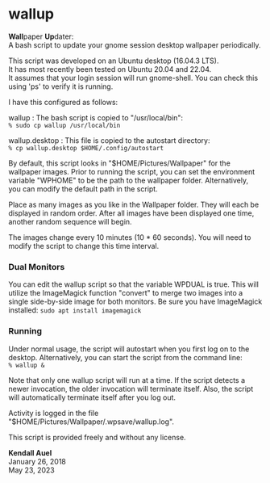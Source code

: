 # wallup
**Wall**paper **Up**dater:  
A bash script to update your gnome session desktop wallpaper periodically.

This script was developed on an Ubuntu desktop (16.04.3 LTS).  
It has most recently been tested on Ubuntu 20.04 and 22.04.  
It assumes that your login session will run gnome-shell.
You can check this using 'ps' to verify it is running.

I have this configured as follows:

wallup : The bash script is copied to "/usr/local/bin":  
`% sudo cp wallup /usr/local/bin`

wallup.desktop : This file is copied to the autostart directory:  
`% cp wallup.desktop $HOME/.config/autostart`

By default, this script looks in "$HOME/Pictures/Wallpaper" for
the wallpaper images. Prior to running the script, you can set the
environment variable "WPHOME" to be the path to the wallpaper folder.
Alternatively, you can modify the default path in the script.

Place as many images as you like in the Wallpaper folder. They will
each be displayed in random order. After all images have been displayed
one time, another random sequence will begin.

The images change every 10 minutes (10 * 60 seconds). You will need
to modify the script to change this time interval.

### Dual Monitors
You can edit the wallup script so that the variable WPDUAL is true.
This will utilize the ImageMagick function "convert" to merge two
images into a single side-by-side image for both monitors.
Be sure you have ImageMagick installed: `sudo apt install imagemagick`

### Running
Under normal usage, the script will autostart when you first log
on to the desktop. Alternatively, you can start the script from
the command line:  
`% wallup &`

Note that only one wallup script will run at a time. If the script
detects a newer invocation, the older invocation will terminate itself.
Also, the script will automatically terminate itself after you log out.

Activity is logged in the file "$HOME/Pictures/Wallpaper/.wpsave/wallup.log".

This script is provided freely and without any license.

**Kendall Auel**  
January 26, 2018  
May 23, 2023
